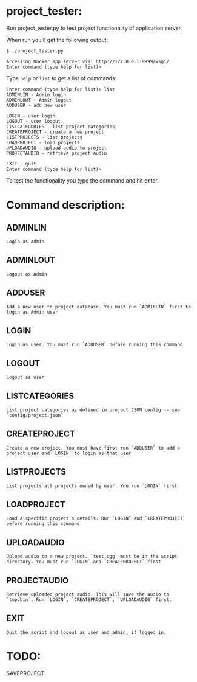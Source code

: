 project_tester:
===============

Run project_tester.py to test project functionality of application server.

When run you'll get the following output:

```
$ ./project_tester.py

Accessing Docker app server via: http://127.0.0.1:9999/wsgi/
Enter command (type help for list)>
```

Type `help` or `list` to  get a list of commands:
```
Enter command (type help for list)> list
ADMINLIN - Admin login
ADMINLOUT - Admin logout
ADDUSER - add new user

LOGIN - user login
LOGOUT - user logout
LISTCATEGORIES - list project categories
CREATEPROJECT - create a new project
LISTPROJECTS - list projects
LOADPROJECT - load projects
UPLOADAUDIO - upload audio to project
PROJECTAUDIO - retrieve project audio

EXIT - quit
Enter command (type help for list)>
```

To test the functionality you type the command and hit enter.

Command description:
====================

ADMINLIN
--------
    Login as Admin

ADMINLOUT
---------
    Logout as Admin

ADDUSER
-------
    Add a new user to project database. You must run `ADMINLIN` first to login as Admin user

LOGIN
-----
    Login as user. You must run `ADDUSER` before running this command

LOGOUT
------
    Logout as user

LISTCATEGORIES
--------------
    List project categories as defined in project JSON config -- see `config/project.json`

CREATEPROJECT
-------------
    Create a new project. You must have first run `ADDUSER` to add a project user and `LOGIN` to login as that user

LISTPROJECTS
------------
    List projects all projects owned by user. You run `LOGIN` first

LOADPROJECT
-----------
    Load a specific project's details. Run `LOGIN` and `CREATEPROJECT` before running this command

UPLOADAUDIO
-----------
    Upload audio to a new project. `test.ogg` must be in the script directory. You must run `LOGIN` and `CREATEPROJECT` first

PROJECTAUDIO
------------
    Retrieve uploaded project audio. This will save the audio to `tmp.bin`. Run `LOGIN`, `CREATEPROJECT`, `UPLOADAUDIO` first.

EXIT
----
    Quit the script and logout as user and admin, if logged in.


TODO:
=====

SAVEPROJECT

